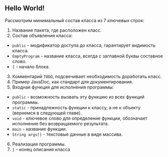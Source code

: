 Hello World!
--

Рассмотрим минимальный состав класса из 7 ключевых строк:

1) Название пакета, где расположен класс.
2) Состав объявления класса:

- `public` - модификатор доступа до класса, гарантирует видимость класса.
- `EmptyProgram` - название класса, всегда с заглавной буквы составное слово.
- `{` - начало блока.

3) Комментарий `TODO`, подсвечивает необходимость доработать класс.
4) Пример JavaDoc, как стандарт для документирования.
5) Входная функция для исполнения программы:

- `public` - возможность вызвать эту функцию из всех функций программы.
- `static` - принадлежность функции к классу, а не к объекту (вернемся в следующей главе).
- `void` - ключевое слово для определение функции, обозначает исполнение без возвращаемого результата.
- `main` - название функции.
- `String args[]` - текстовые данные в виде массива.

6) Реализация программы.
7) `}` - конец описания класса